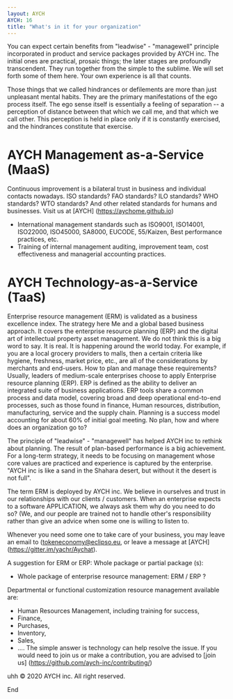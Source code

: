 ```yaml
---
layout: AYCH
AYCH: 16
title: "What's in it for your organization"
---
```


You can expect certain benefits from "leadwise" - "managewell" principle incorporated in product and service packages provided by AYCH inc. The initial ones are practical, prosaic things; the later stages are profoundly transcendent. They run together from the simple to the sublime. We will set forth some of them here. Your own experience is all that counts.

Those things that we called hindrances or defilements are more than just unpleasant mental habits. They are the primary manifestations of the ego process itself. The ego sense itself is essentially a feeling of separation -- a perception of distance between that which we call me, and that which we call other. This perception is held in place only if it is constantly exercised, and the hindrances constitute that exercise.


# AYCH Management as-a-Service (MaaS)
Continuous improvement is a bilateral trust in business and individual contacts nowadays.
ISO standards? FAO standards? ILO standards? WHO standards? WTO standards? And other related standards for humans and businesses.
Visit us at [AYCH] (https://aychome.github.io)
- International management standards such as ISO9001, ISO14001, ISO22000, ISO45000, SA8000, EUCODE, 55/Kaizen, Best performance practices, etc.
- Training of internal management auditing, improvement team, cost effectiveness and managerial accounting practices.


# AYCH Technology-as-a-Service (TaaS)

Enterprise resource management (ERM) is validated as a business excellence index. The strategy here Me and a global based business approach. It covers the enterprise resource planning (ERP) and the digital art of intellectual property asset management. We do not think this is a big word to say. It is real. It is happening around the world today. For example, if you are a local grocery providers to malls, then a certain criteria like hygiene, freshness, market price, etc., are all of the considerations by merchants and end-users.
How to plan and manage these requirements?
Usually, leaders of medium-scale enterprises choose to apply Enterprise resource planning (ERP). ERP is defined as the ability to deliver an integrated suite of business applications. ERP tools share a common process and data model, covering broad and deep operational end-to-end processes, such as those found in finance, Human resources, distribution, manufacturing, service and the supply chain. Planning is a success model accounting for about 60% of initial goal meeting. No plan, how and where does an organization go to?

The principle of "leadwise" - "managewell" has helped AYCH inc to rethink about planning. The result of plan-based performance is a big achievement. For a long-term strategy, it needs to be focusing on management whose core values are practiced and experience is captured by the enterprise.
"AYCH inc is like a sand in the Shahara desert, but without it the desert is not full".

The term ERM is deployed by AYCH inc. We believe in ourselves and trust in our relationships with our clients / customers.
When an enterprise expects to a software APPLICATION, we always ask them why do you need to do so? (We, and our people are trained not to handle other's responsibility rather than give an advice when some one is willing to listen to.

Whenever you need some one to take care of your business, you may leave an email to (tokeneconomy@eclipso.eu, or leave a message at [AYCH] (https://gitter.im/yachr/Aychat).

A suggestion for ERM or ERP: Whole package or partial package (s):
- Whole package of enterprise resource management:
ERM / ERP ?

Departmental or functional customization resource management available are:
- Human Resources Management, including training for success,
- Finance,
- Purchases,
- Inventory,
- Sales,
- ....
The simple answer is technology can help resolve the issue.
If you would need to join us or make a contribution, you are advised to [join us] (https://github.com/aych-inc/contributing/)

uhh
© 2020 AYCH inc. All right reserved.

<p class="tc mt5 i">End</p>
